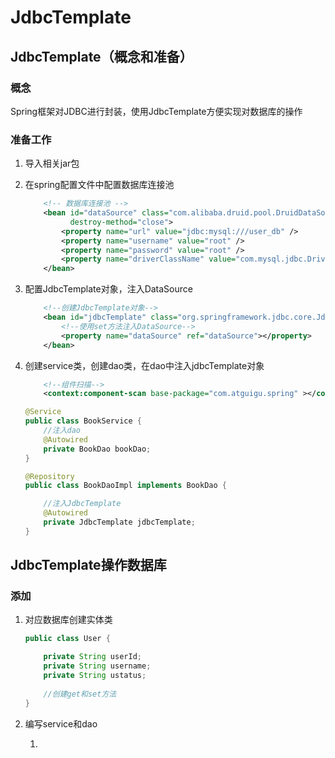 # JdbcTemplate

## JdbcTemplate（概念和准备）

### 概念

Spring框架对JDBC进行封装，使用JdbcTemplate方便实现对数据库的操作



### 准备工作

1. 导入相关jar包

2. 在spring配置文件中配置数据库连接池

   ```xml
       <!-- 数据库连接池 -->
       <bean id="dataSource" class="com.alibaba.druid.pool.DruidDataSource"
             destroy-method="close">
           <property name="url" value="jdbc:mysql:///user_db" />
           <property name="username" value="root" />
           <property name="password" value="root" />
           <property name="driverClassName" value="com.mysql.jdbc.Driver" />
       </bean>
   ```

3. 配置JdbcTemplate对象，注入DataSource

   ```xml
       <!--创建JdbcTemplate对象-->
       <bean id="jdbcTemplate" class="org.springframework.jdbc.core.JdbcTemplate">
           <!--使用set方法注入DataSource-->
           <property name="dataSource" ref="dataSource"></property>
       </bean>
   ```

4. 创建service类，创建dao类，在dao中注入jdbcTemplate对象

   ```xml
       <!--组件扫描-->
       <context:component-scan base-package="com.atguigu.spring" ></context:component-scan>
   ```

   ```java
   @Service
   public class BookService {
       //注入dao
       @Autowired
       private BookDao bookDao;
   }
   ```

   ```java
   @Repository
   public class BookDaoImpl implements BookDao {
   
       //注入JdbcTemplate
       @Autowired
       private JdbcTemplate jdbcTemplate;
   }
   ```

   

## JdbcTemplate操作数据库

### 添加

1. 对应数据库创建实体类

   ```java
   public class User {
   
       private String userId;
       private String username;
       private String ustatus;
    	
       //创建get和set方法
   }
   ```

2. 编写service和dao

   1. 

































































